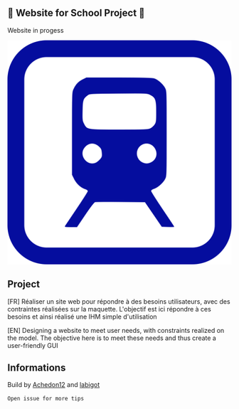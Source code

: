 ## 🧡 Website for School Project 🧡

Website in progess

![icon](assets/images/logo.png)


## Project

[FR] Réaliser un site web pour répondre à des besoins utilisateurs, avec des contraintes réalisées sur la maquette. L'objectif est ici répondre à ces besoins et ainsi réalisé une IHM simple d'utilisation

[EN] Designing a website to meet user needs, with constraints realized on the model. The objective here is to meet these needs and thus create a user-friendly GUI

## Informations

Build by [Achedon12](https://github.com/achedon12) and [labigot](https://github.com/labigot)

    Open issue for more tips